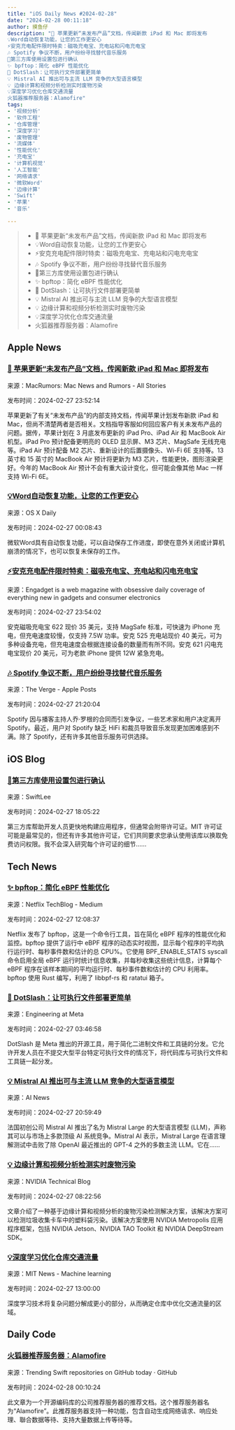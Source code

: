 ```yaml
---
title: "iOS Daily News #2024-02-28"
date: "2024-02-28 00:11:18"
author: 摸鱼仔
description: "🍎 苹果更新“未发布产品”文档，传闻新款 iPad 和 Mac 即将发布
💡Word自动恢复功能，让您的工作更安心
⚡️安克充电配件限时特卖：磁吸充电宝、充电站和闪电充电宝
🎶 Spotify 争议不断，用户纷纷寻找替代音乐服务
🌟第三方库使用设置包进行确认
✨ bpftop：简化 eBPF 性能优化
🌟 DotSlash：让可执行文件部署更简单
💡 Mistral AI 推出可与主流 LLM 竞争的大型语言模型
💡 边缘计算和视频分析检测实时废物污染
💡深度学习优化仓库交通流量
火狐器推荐服务器：Alamofire"
tags: 
- '视频分析'
- '软件工程'
- '仓库管理'
- '深度学习'
- '废物管理'
- '流媒体'
- '性能优化'
- '充电宝'
- '计算机视觉'
- '人工智能'
- '网络请求'
- '微软Word'
- '边缘计算'
- 'Swift'
- '苹果'
- '音乐'

---
```


> * 🍎 苹果更新“未发布产品”文档，传闻新款 iPad 和 Mac 即将发布
> * 💡Word自动恢复功能，让您的工作更安心
> * ⚡️安克充电配件限时特卖：磁吸充电宝、充电站和闪电充电宝
> * 🎶 Spotify 争议不断，用户纷纷寻找替代音乐服务
> * 🌟第三方库使用设置包进行确认
> * ✨ bpftop：简化 eBPF 性能优化
> * 🌟 DotSlash：让可执行文件部署更简单
> * 💡 Mistral AI 推出可与主流 LLM 竞争的大型语言模型
> * 💡 边缘计算和视频分析检测实时废物污染
> * 💡深度学习优化仓库交通流量
> * 火狐器推荐服务器：Alamofire

## Apple News

### [🍎 苹果更新“未发布产品”文档，传闻新款 iPad 和 Mac 即将发布](https://www.macrumors.com/2024/02/27/apple-updates-unreleased-products-document/)

来源：MacRumors: Mac News and Rumors - All Stories

发布时间：2024-02-27 23:52:14

苹果更新了有关“未发布产品”的内部支持文档，传闻苹果计划发布新款 iPad 和 Mac，但尚不清楚两者是否相关。文档指导客服如何回应客户有关未发布产品的问题。据传，苹果计划在 3 月底发布更新的 iPad Pro、iPad Air 和 MacBook Air 机型。iPad Pro 预计配备更明亮的 OLED 显示屏、M3 芯片、MagSafe 无线充电等。iPad Air 预计配备 M2 芯片、重新设计的后置摄像头、Wi-Fi 6E 支持等。13 英寸和 15 英寸的 MacBook Air 预计将更新为 M3 芯片，性能更快，图形渲染更好。今年的 MacBook Air 预计不会有重大设计变化，但可能会像其他 Mac 一样支持 Wi-Fi 6E。

### [💡Word自动恢复功能，让您的工作更安心](https://osxdaily.com/2024/02/26/how-to-recover-unsaved-word-documents-on-mac-with-autorecovery/)

来源：OS X Daily

发布时间：2024-02-27 00:08:43

微软Word具有自动恢复功能，可以自动保存工作进度，即使在意外关闭或计算机崩溃的情况下，也可以恢复未保存的工作。

### [⚡️安克充电配件限时特卖：磁吸充电宝、充电站和闪电充电宝](https://www.engadget.com/ankers-5000mah-magsafe-power-bank-is-on-sale-for-35-right-now-155349545.html?src=rss)

来源：Engadget is a web magazine with obsessive daily coverage of everything new in gadgets and consumer electronics

发布时间：2024-02-27 23:54:02

安克磁吸充电宝 622 现价 35 美元，支持 MagSafe 标准，可快速为 iPhone 充电，但充电速度较慢，仅支持 7.5W 功率。安克 525 充电站现价 40 美元，可为多种设备充电，但充电速度会根据连接设备的数量而有所不同。安克 621 闪电充电宝现价 20 美元，可为老款 iPhone 提供 12W 紧急充电。

### [🎶 Spotify 争议不断，用户纷纷寻找替代音乐服务](https://www.theverge.com/22910685/music-listening-service-spotify-apple-youtube-amazon)

来源：The Verge -  Apple Posts

发布时间：2024-02-27 21:20:04

Spotify 因与播客主持人乔·罗根的合同而引发争议，一些艺术家和用户决定离开 Spotify。最近，用户对 Spotify 缺乏 HiFi 和裁员导致音乐发现更加困难感到不满。除了 Spotify，还有许多其他音乐服务可供选择。

## iOS Blog

### [🌟第三方库使用设置包进行确认](https://www.avanderlee.com/workflow/third-party-libraries-acknowledgments-swift-packages/)

来源：SwiftLee

发布时间：2024-02-27 18:05:22

第三方库帮助开发人员更快地构建应用程序，但通常会附带许可证。MIT 许可证可能是最常见的，但还有许多其他许可证，它们共同要求您承认使用该库以换取免费访问权限。我不会深入研究每个许可证的细节……

## Tech News

### [✨ bpftop：简化 eBPF 性能优化](https://netflixtechblog.com/announcing-bpftop-streamlining-ebpf-performance-optimization-6a727c1ae2e5?source=rss----2615bd06b42e---4)

来源：Netflix TechBlog - Medium

发布时间：2024-02-27 12:08:37

Netflix 发布了 bpftop，这是一个命令行工具，旨在简化 eBPF 程序的性能优化和监控。bpftop 提供了运行中 eBPF 程序的动态实时视图，显示每个程序的平均执行运行时、每秒事件数和估计的总 CPU%。它使用 BPF_ENABLE_STATS syscall 命令启用全局 eBPF 运行时统计信息收集，并每秒收集这些统计信息，计算每个 eBPF 程序在该样本期间的平均运行时、每秒事件数和估计的 CPU 利用率。bpftop 使用 Rust 编写，利用了 libbpf-rs 和 ratatui 箱子。

### [🌟 DotSlash：让可执行文件部署更简单](https://engineering.fb.com/2024/02/26/developer-tools/dotslash-meta-tech-podcast/)

来源：Engineering at Meta

发布时间：2024-02-27 03:46:58

DotSlash 是 Meta 推出的开源工具，用于简化二进制文件和工具链的分发。它允许开发人员在不提交大型平台特定可执行文件的情况下，将代码库与可执行文件和工具链一起分发。

### [💡 Mistral AI 推出可与主流 LLM 竞争的大型语言模型](https://www.artificialintelligence-news.com/2024/02/27/mistral-ai-unveils-llm-rivalling-major-players/)

来源：AI News

发布时间：2024-02-27 20:59:49

法国初创公司 Mistral AI 推出了名为 Mistral Large 的大型语言模型 (LLM)，声称其可以与市场上多款顶级 AI 系统竞争。Mistral AI 表示，Mistral Large 在语言理解测试中击败了除 OpenAI 最近推出的 GPT-4 之外的多数主流 LLM。它在......

### [💡 边缘计算和视频分析检测实时废物污染](https://developer.nvidia.com/blog/detecting-real-time-waste-contamination-using-edge-computing-and-video-analytics/)

来源：NVIDIA Technical Blog

发布时间：2024-02-27 08:22:56

文章介绍了一种基于边缘计算和视频分析的废物污染检测解决方案，该解决方案可以检测垃圾收集卡车中的塑料袋污染。该解决方案使用 NVIDIA Metropolis 应用程序框架，包括 NVIDIA Jetson、NVIDIA TAO Toolkit 和 NVIDIA DeepStream SDK。

### [💡深度学习优化仓库交通流量](https://news.mit.edu/2024/new-ai-model-could-streamline-operations-robotic-warehouse-0227)

来源：MIT News - Machine learning

发布时间：2024-02-27 13:00:00

深度学习技术将复杂问题分解成更小的部分，从而确定仓库中优化交通流量的区域。

## Daily Code

### [火狐器推荐服务器：Alamofire](https://github.com/Alamofire/Alamofire)

来源：Trending Swift repositories on GitHub today · GitHub

发布时间：2024-02-28 00:10:24

此文章为一个开源编码库的公司推荐服务器的推荐文档。这个推荐服务器名为“Alamofire”。此推荐服务器支持一种功能，包含自动生成网络请求、响应处理、聯合数据等待、支持大量数据上传等待等。
